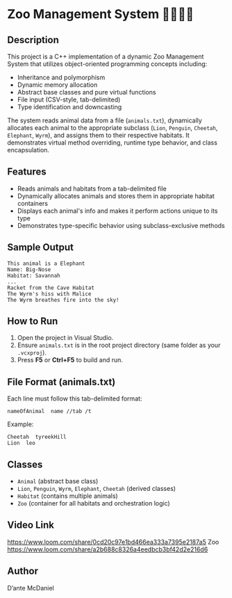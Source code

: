 # Zoo Management System 🦁🐧🐘🐉

## Description
This project is a C++ implementation of a dynamic Zoo Management System that utilizes object-oriented programming concepts including:

- Inheritance and polymorphism
- Dynamic memory allocation
- Abstract base classes and pure virtual functions
- File input (CSV-style, tab-delimited)
- Type identification and downcasting

The system reads animal data from a file (`animals.txt`), dynamically allocates each animal to the appropriate subclass (`Lion`, `Penguin`, `Cheetah`, `Elephant`, `Wyrm`), and assigns them to their respective habitats. It demonstrates virtual method overriding, runtime type behavior, and class encapsulation.

## Features
- Reads animals and habitats from a tab-delimited file
- Dynamically allocates animals and stores them in appropriate habitat containers
- Displays each animal's info and makes it perform actions unique to its type
- Demonstrates type-specific behavior using subclass-exclusive methods

## Sample Output
```
This animal is a Elephant
Name: Big-Nose
Habitat: Savannah
...
Racket from the Cave Habitat
The Wyrm's hiss with Malice
The Wyrm breathes fire into the sky!
```

## How to Run
1. Open the project in Visual Studio.
2. Ensure `animals.txt` is in the root project directory (same folder as your `.vcxproj`).
3. Press **F5** or **Ctrl+F5** to build and run.

## File Format (animals.txt)
Each line must follow this tab-delimited format:

```
nameOfAnimal  name //tab /t
```

Example:
```
Cheetah  tyreekHill
Lion  leo
```

## Classes
- `Animal` (abstract base class)
- `Lion`, `Penguin`, `Wyrm`, `Elephant`, `Cheetah` (derived classes)
- `Habitat` (contains multiple animals)
- `Zoo` (container for all habitats and orchestration logic)
## Video Link

https://www.loom.com/share/0cd20c97e1bd466ea333a7395e2187a5	Zoo
https://www.loom.com/share/a2b688c8326a4eedbcb3bf42d2e216d6

## Author
D’ante McDaniel  

